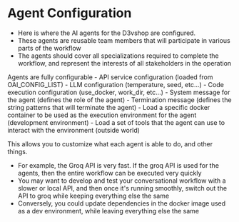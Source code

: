 # Agent Configuration

- Here is where the AI agents for the D3vshop are configured.
- These agents are reusable team members that will participate in various parts of the workflow
- The agents should cover all specializations required to complete the workflow, and represent the interests of all stakeholders in the operation

Agents are fully configurable
    - API service configuration (loaded from OAI_CONFIG_LIST)
    - LLM configuration (temperature, seed, etc...)
    - Code execution configuration (use_docker, work_dir, etc...)
    - System message for the agent (defines the role of the agent)
    - Termination message (defines the string patterns that will terminate the agent)
    - Load a specific docker container to be used as the execution environment for the agent (development environment)
    - Load a set of tools that the agent can use to interact with the environment (outside world)

This allows you to customize what each agent is able to do, and other things.
- For example, the Groq API is very fast. If the groq API is used for the agents, then the entire workflow can be executed very quickly
- You may want to develop and test your conversational workflow with a slower or local API, and then once it's running smoothly, switch out the API to groq while keeping everything else the same
- Conversely, you could update dependencies in the docker image used as a dev environment, while leaving everything else the same

